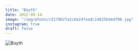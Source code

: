 ```yaml
---
title: "Boyth"
date: 2012-05-14
image: "/img/photo/c5179b27a1c6e24faadc14815bdedf00.jpg"
instagram: true
draft: false
---
```


![Boyth](/img/photo/c5179b27a1c6e24faadc14815bdedf00.jpg)
